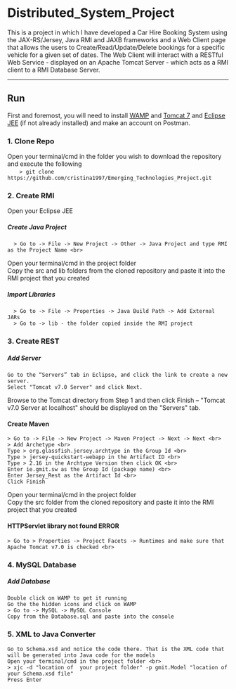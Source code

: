 # Distributed_System_Project
This is a project in which I have developed a Car Hire Booking System using the JAX-RS/Jersey, Java RMI and JAXB frameworks and a Web Client page that allows the users to Create/Read/Update/Delete bookings for a specific vehicle for a given set of dates. 
The Web Client will interact with a RESTful Web Service - displayed on an Apache Tomcat Server - which acts as a RMI client to a RMI Database Server.
 

***
## Run
First and foremost, you will need to install [WAMP](http://www.wampserver.com/en/) and [Tomcat 7](https://tomcat.apache.org/download-70.cgi) and [Eclipse JEE](https://www.eclipse.org/downloads/packages/release/helios/sr2/eclipse-ide-java-ee-developers) (if not already installed) and make an account on Postman.

### 1. Clone Repo <br>
Open your terminal/cmd in the folder you wish to download the repository and execute the following <br>
&nbsp;&nbsp;&nbsp;&nbsp;&nbsp;&nbsp;&nbsp;```> git clone https://github.com/cristina1997/Emerging_Technologies_Project.git```

### 2. Create RMI <br>
Open your Eclipse JEE <br>
##### Create Java Project
      > Go to -> File -> New Project -> Other -> Java Project and type RMI as the Project Name <br>
Open your terminal/cmd in the project folder <br>
Copy the src and lib folders from the cloned repository and paste it into the RMI project that you created

##### Import Libraries
      > Go to -> File -> Properties -> Java Build Path -> Add External JARs
      > Go to -> lib - the folder copied inside the RMI project

### 3. Create REST <br>
##### Add Server
    Go to the “Servers” tab in Eclipse, and click the link to create a new server. 
    Select "Tomcat v7.0 Server" and click Next. 
    
   Browse to the Tomcat directory from Step 1 and then click Finish – "Tomcat v7.0 Server at localhost" should be displayed on the "Servers" tab. 
    
#### Create Maven
    > Go to -> File -> New Project -> Maven Project -> Next -> Next <br>
    > Add Archetype <br>
    Type > org.glassfish.jersey.archtype in the Group Id <br>
    Type > jersey-quickstart-webapp in the Artifact ID <br>
    Type > 2.16 in the Archtype Version then click OK <br>
    Enter ie.gmit.sw as the Group Id (package name) <br>
    Enter Jersey_Rest as the Artifact Id <br>
    Click Finish
    
Open your terminal/cmd in the project folder <br>
Copy the src folder from the cloned repository and paste it into the RMI project that you created

#### HTTPServlet library not found ERROR
    > Go to > Properties -> Project Facets -> Runtimes and make sure that Apache Tomcat v7.0 is checked <br>
    
### 4. MySQL Database <br>
##### Add Database
    Double click on WAMP to get it running
    Go the the hidden icons and click on WAMP
    > Go to -> MySQL -> MySQL Console
    Copy from the Database.sql and paste into the console

### 5. XML to Java Converter
    Go to Schema.xsd and notice the code there. That is the XML code that will be generated into Java code for the models
    Open your terminal/cmd in the project folder <br>    
    > xjc -d "location of  your project folder" -p gmit.Model "location of your Schema.xsd file" 
    Press Enter
